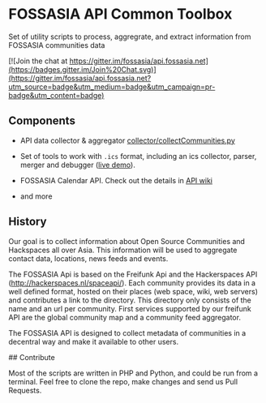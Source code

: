 FOSSASIA API Common Toolbox
===========
Set of utility scripts to process, aggregrate, and extract information from FOSSASIA communities data

[![Join the chat at https://gitter.im/fossasia/api.fossasia.net](https://badges.gitter.im/Join%20Chat.svg)](https://gitter.im/fossasia/api.fossasia.net?utm_source=badge&utm_medium=badge&utm_campaign=pr-badge&utm_content=badge)

## Components

* API data collector & aggregator [collector/collectCommunities.py](https://github.com/fossasia/common.api.fossasia.net/blob/master/collector/collectCommunities.py)

* Set of tools to work with `.ics` format, including an ics collector, parser, merger and debugger ([live demo](http://api.fossasia.net/ics-collector/debugger/)).

* FOSSASIA Calendar API. Check out the details in [API wiki](https://github.com/fossasia/common.api.fossasia.net/blob/master/ics-collector/README.md)

* and more
 
## History

Our goal is to collect information about Open Source Communities and Hackspaces all over Asia. This information will be used to aggregate contact data, locations, news feeds and events.

The FOSSASIA Api is based on the Freifunk Api and the Hackerspaces API (http://hackerspaces.nl/spaceapi/). Each community provides its data in a well defined format, hosted on their places (web space, wiki, web servers) and contributes a link to the directory. This directory only consists of the name and an url per community. First services supported by our freifunk API are the global community map and a community feed aggregator.

The FOSSASIA API is designed to collect metadata of communities in a decentral way and make it available to other users.

## Contribute

Most of the scripts are written in PHP and Python, and could be run from a terminal. Feel free to clone the repo, make changes and send us Pull Requests.
